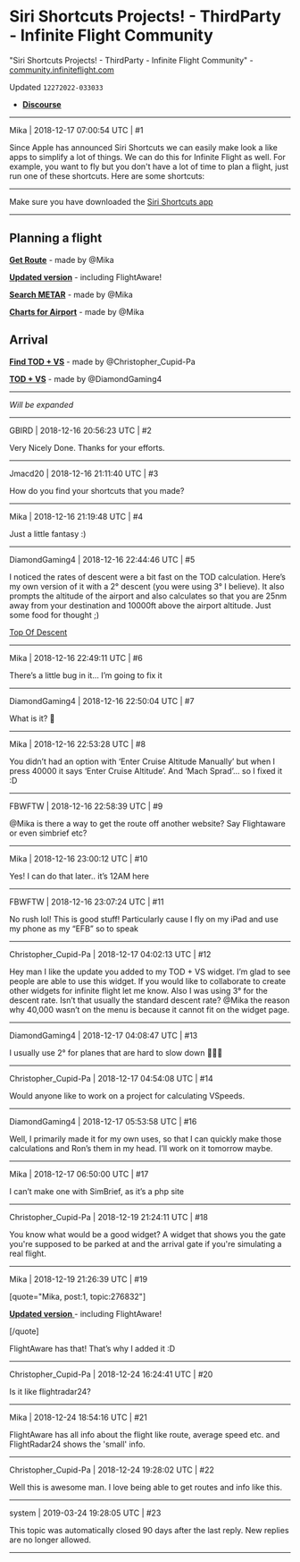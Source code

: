# Siri Shortcuts Projects! - ThirdParty - Infinite Flight Community

"Siri Shortcuts Projects! - ThirdParty - Infinite Flight Community" - [community.infiniteflight.com](http://community.infiniteflight.com)

Updated `12272022-033033`

- [**Discourse**](https://community.infiniteflight.com/t/siri-shortcuts-projects/276832)

---

Mika | 2018-12-17 07:00:54 UTC | #1

Since Apple has announced Siri Shortcuts we can easily make look a like apps to simplify a lot of things. We can do this for Infinite Flight as well. For example, you want to fly but you don't have a lot of time to plan a flight, just run one of these shortcuts. Here are some shortcuts:

---

Make sure you have downloaded the [Siri Shortcuts app](https://itunes.apple.com/us/app/shortcuts/id915249334?mt=8)

---

## Planning a flight

[**Get Route**](https://www.icloud.com/shortcuts/7ac3bd907a0a4309a3377d46c93c97dc) - made by @Mika

[**Updated version**](https://www.icloud.com/shortcuts/5ca80cebd5884c40a97415429c099b10) - including FlightAware!

[**Search METAR**](https://www.icloud.com/shortcuts/b17208b19d4c4e10afebdc7448c441b4) - made by @Mika

[**Charts for Airport**](https://www.icloud.com/shortcuts/bb96d0b347e64390aa601a53683d76e0) - made by @Mika

## Arrival

[**Find TOD + VS**](https://www.icloud.com/shortcuts/e2e5d20bfa8d4011aedeafff1c063b2a) - made by @Christopher_Cupid-Pa

[**TOD + VS**](https://www.icloud.com/shortcuts/16df75cf697c4bcfad909a04bf9c11f3) - made by @DiamondGaming4

---

*Will be expanded*

---

GBIRD | 2018-12-16 20:56:23 UTC | #2

Very Nicely Done. Thanks for your efforts.

---

Jmacd20 | 2018-12-16 21:11:40 UTC | #3

How do you find your shortcuts that you made?

---

Mika | 2018-12-16 21:19:48 UTC | #4

Just a little fantasy :)

---

DiamondGaming4 | 2018-12-16 22:44:46 UTC | #5

I noticed the rates of descent were a bit fast on the TOD calculation. Here’s my own version of it with a 2° descent (you were using 3° I believe). It also prompts the altitude of the airport and also calculates so that you are 25nm away from your destination and 10000ft above the airport altitude. Just some food for thought ;)

[Top Of Descent](https://www.icloud.com/shortcuts/a013cc1b814f40a3b59b007121a982e7)

---

Mika | 2018-12-16 22:49:11 UTC | #6

There’s a little bug in it... I’m going to fix it

---

DiamondGaming4 | 2018-12-16 22:50:04 UTC | #7

What is it? 🤔

---

Mika | 2018-12-16 22:53:28 UTC | #8

You didn’t had an option with ‘Enter Cruise Altitude Manually’ but when I press 40000 it says ‘Enter Cruise Altitude’. And ‘Mach Sprad’... so I fixed it :D

---

FBWFTW | 2018-12-16 22:58:39 UTC | #9

@Mika is there a way to get the route off another website?  Say Flightaware or even simbrief etc?

---

Mika | 2018-12-16 23:00:12 UTC | #10

Yes! I can do that later.. it’s 12AM here

---

FBWFTW | 2018-12-16 23:07:24 UTC | #11

No rush lol!  This is good stuff!  Particularly cause I fly on my iPad and use my phone as my “EFB” so to speak

---

Christopher_Cupid-Pa | 2018-12-17 04:02:13 UTC | #12

Hey man I like the update you added to my TOD + VS widget. I’m glad to see people are able to use this widget. If you would like to collaborate to create other widgets for infinite flight let me know. Also I was using 3° for the descent rate. Isn’t that usually the standard descent rate? @Mika the reason why 40,000 wasn’t on the menu is because it cannot fit on the widget page.

---

DiamondGaming4 | 2018-12-17 04:08:47 UTC | #13

I usually use 2° for planes that are hard to slow down 🤷🏼‍♂️

---

Christopher_Cupid-Pa | 2018-12-17 04:54:08 UTC | #14

Would anyone like to work on a project for calculating VSpeeds.

---

DiamondGaming4 | 2018-12-17 05:53:58 UTC | #16

Well, I primarily made it for my own uses, so that I can quickly make those calculations and Ron’s them in my head. I’ll work on it tomorrow maybe.

---

Mika | 2018-12-17 06:50:00 UTC | #17

I can’t make one with SimBrief, as it’s a php site

---

Christopher_Cupid-Pa | 2018-12-19 21:24:11 UTC | #18

You know what would be a good widget? A widget that shows you the gate you're supposed to be parked at and the arrival gate if you're simulating a real flight.

---

Mika | 2018-12-19 21:26:39 UTC | #19

[quote="Mika, post:1, topic:276832"]

[**Updated version** ](https://www.icloud.com/shortcuts/5ca80cebd5884c40a97415429c099b10) - including FlightAware!

[/quote]

FlightAware has that! That’s why I added it :D

---

Christopher_Cupid-Pa | 2018-12-24 16:24:41 UTC | #20

Is it like flightradar24?

---

Mika | 2018-12-24 18:54:16 UTC | #21

FlightAware has all info about the flight like route, average speed etc. and FlightRadar24 shows the 'small' info.

---

Christopher_Cupid-Pa | 2018-12-24 19:28:02 UTC | #22

Well this is awesome man. I love being able to get routes and info like this.

---

system | 2019-03-24 19:28:05 UTC | #23

This topic was automatically closed 90 days after the last reply. New replies are no longer allowed.

---

